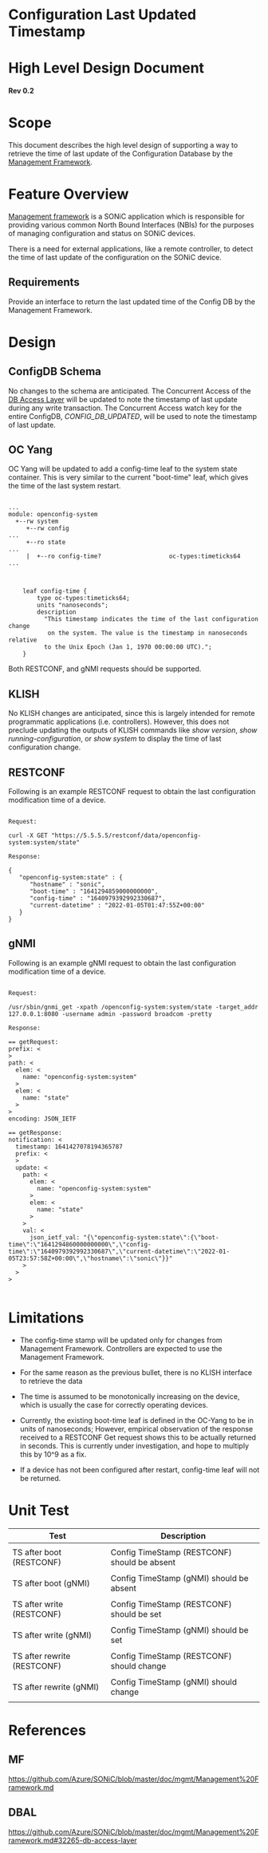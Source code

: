 # Configuration Last Updated Timestamp
# High Level Design Document
#### Rev 0.2

# Scope
This document describes the high level design of supporting a way to retrieve the time of last update of the Configuration Database by the [Management Framework](#mf).

# Feature Overview

[Management framework](#mf) is a SONiC application which is responsible for providing various common North Bound Interfaces (NBIs) for the purposes of managing configuration and status on SONiC devices.

There is a need for external applications, like a remote controller, to detect the time of last update of the configuration on the SONiC device.

## Requirements

Provide an interface to return the last updated time of the Config DB by the Management Framework.

# Design

## ConfigDB Schema

No changes to the schema are anticipated. The Concurrent Access of the [DB Access Layer](#dbal) will be updated to note the timestamp of last update during any write transaction.
The Concurrent Access watch key for the entire ConfigDB, *CONFIG_DB_UPDATED*, will be used to note the timestamp of last update.

## OC Yang

OC Yang will be updated to add a config-time leaf to the system state container.
This is very similar to the current "boot-time" leaf, which gives the time of the last system restart.

```text

...
module: openconfig-system
  +--rw system
     +--rw config
...
     +--ro state
...
     |  +--ro config-time?                   oc-types:timeticks64
...


```

```text

    leaf config-time {
        type oc-types:timeticks64;
        units "nanoseconds";
        description
          "This timestamp indicates the time of the last configuration change
           on the system. The value is the timestamp in nanoseconds relative
          to the Unix Epoch (Jan 1, 1970 00:00:00 UTC).";
    }  

```

Both RESTCONF, and gNMI requests should be supported.

## KLISH

No KLISH changes are anticipated, since this is largely intended for remote programmatic applications (i.e. controllers).
However, this does not preclude updating the outputs of KLISH commands like *show version*, *show running-configuration*, or *show system* to display the time of last configuration change.

## RESTCONF

Following is an example RESTCONF request to obtain the last configuration modification time of a device.


```text

Request:

curl -X GET "https://5.5.5.5/restconf/data/openconfig-system:system/state"

Response:

{
   "openconfig-system:state" : {
      "hostname" : "sonic",
      "boot-time" : "1641294859000000000",
      "config-time" : "1640979392992330687",
      "current-datetime" : "2022-01-05T01:47:55Z+00:00"
   }
}

```

## gNMI

Following is an example gNMI request to obtain the last configuration modification time of a device.


```text

Request:

/usr/sbin/gnmi_get -xpath /openconfig-system:system/state -target_addr 127.0.0.1:8080 -username admin -password broadcom -pretty

Response:

== getRequest:
prefix: <
>
path: <
  elem: <
    name: "openconfig-system:system"
  >
  elem: <
    name: "state"
  >
>
encoding: JSON_IETF

== getResponse:
notification: <
  timestamp: 1641427078194365787
  prefix: <
  >
  update: <
    path: <
      elem: <
        name: "openconfig-system:system"
      >
      elem: <
        name: "state"
      >
    >
    val: <
      json_ietf_val: "{\"openconfig-system:state\":{\"boot-time\":\"1641294860000000000\",\"config-time\":\"1640979392992330687\",\"current-datetime\":\"2022-01-05T23:57:58Z+00:00\",\"hostname\":\"sonic\"}}"
    >
  >
>


```

# Limitations

- The config-time stamp will be updated only for changes from Management Framework. Controllers are expected to use the Management Framework.

- For the same reason as the previous bullet, there is no KLISH interface to retrieve the data

- The time is assumed to be monotonically increasing on the device, which is usually the case for correctly operating devices.

- Currently, the existing boot-time leaf is defined in the OC-Yang to be in units of nanoseconds; However, empirical observation of the response received to a RESTCONF Get request shows this to be actually returned in seconds. This is currently under investigation, and hope to multiply this by 10^9 as a fix.

- If a device has not been configured after restart, config-time leaf will not be returned.


# Unit Test

| **Test**                       | **Description**                             |
| ------------------------------ | ------------------------------------------- |
|                                |                                             |
| TS after boot (RESTCONF)       | Config TimeStamp (RESTCONF) should be absent|
|                                |                                             |
| TS after boot (gNMI)           | Config TimeStamp (gNMI)     should be absent|
|                                |                                             |
| TS after write (RESTCONF)      | Config TimeStamp (RESTCONF) should be set   |
|                                |                                             |
| TS after write (gNMI)          | Config TimeStamp (gNMI)     should be set   |
|                                |                                             |
| TS after rewrite (RESTCONF)    | Config TimeStamp (RESTCONF) should change   |
|                                |                                             |
| TS after rewrite (gNMI)        | Config TimeStamp (gNMI)     should change   |
|                                |                                             |


# References

## MF

https://github.com/Azure/SONiC/blob/master/doc/mgmt/Management%20Framework.md

## DBAL

https://github.com/Azure/SONiC/blob/master/doc/mgmt/Management%20Framework.md#32265-db-access-layer


